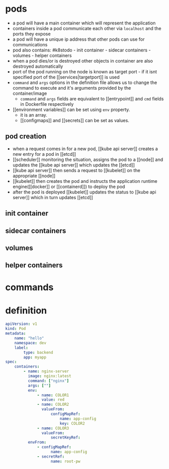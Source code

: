 # pods
- a pod will have a main container which will represent the application
- containers inside a pod communicate each other via `localhost` and the ports they expose
- a pod will have a unique ip address that other pods can use for communications
- pod also contains: #k8stodo 
      - init container
      - sidecar containers
      - volumes
      - helper containers
- when a pod dies/or is destroyed other objects in container are also destroyed automatically
- port of the pod running on the node is known as target port
      - if it isnt specified port of the [[services|targetport]] is used 
- `command` and `args` options in the definition file allows us to change the command to execute and it's arguments provided by the container/image
	- `command` and `args` fields are equivalent to [[entrypoint]] and `cmd` fields in Dockerfile respectively
- [[environment variables]] can be set using `env` property.
	- it is an array.
	- [[configmaps]] and [[secrets]] can be set as values.

## pod creation
- when a request comes in for a new pod, [[kube api server]] creates a new entry for a pod in [[etcd]]
- [[scheduler]] monitoring the situation, assigns the pod to a [[node]] and updates the [[kube api server]] which updates the [[etcd]]
- [[kube api server]] then sends a request to [[kubelet]] on the appropriate [[node]]
- [[kubelet]] then creates the pod and instructs the application runtime engine([[docker]] or [[containerd]]) to deploy the pod
- after the pod is deployed [[kubelet]] updates the status to [[kube api server]] which in turn updates [[etcd]]

## init container
## sidecar containers
## volumes
## helper containers

# commands

# definition
```yaml
apiVersion: v1
kind: Pod
metadata:
	name: "hello"
    namespace: dev
    label:
        type: backend
        app: myapp
spec:
    containers:
        - name: nginx-server
	      image: nginx:latest
	      command: ["nginx"]
		  args: [""]
		  env:
			  - name: COLOR1
				value: red
			  - name: COLOR2
				valueFrom:
					configMapRef:
						name: app-config
						key: COLOR2
			  - name: COLOR3
				valueFrom:
					secretKeyRef:
		  envFrom:
			  - configMapRef:
					name: app-config
			  - secretRef:
					name: root-pw
```